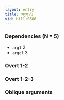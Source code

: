 ```yaml
---
layout: entry
title: འཇུག་√1
vid: Hill:0566
---
```

### Dependencies (N = 5)
* `arg1` 2
* `argcl` 3


### Overt 1-2


### Overt 1-2-3


### Oblique arguments
